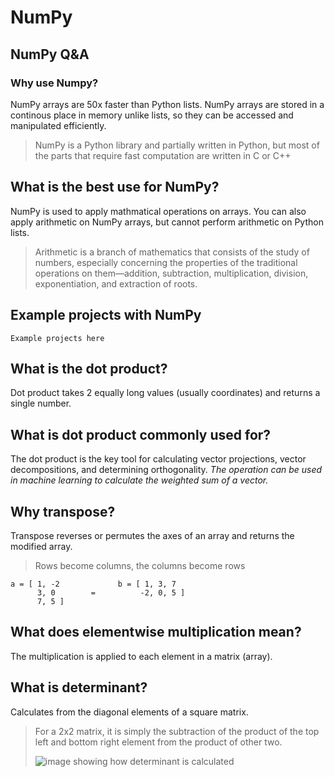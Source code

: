 # NumPy

## NumPy Q&A

### Why use Numpy?

NumPy arrays are 50x faster than Python lists. NumPy arrays are stored in a continous place in memory unlike lists, so they can be accessed and manipulated efficiently.

> NumPy is a Python library and partially written in Python, but most of the parts that require fast computation are written in C or C++

## What is the best use for NumPy?

NumPy is used to apply mathmatical operations on arrays. You can also apply arithmetic on NumPy arrays, but cannot perform arithmetic on Python lists.

> Arithmetic is a branch of mathematics that consists of the study of numbers, especially concerning the properties of the traditional operations on them—addition, subtraction, multiplication, division, exponentiation, and extraction of roots.

## Example projects with NumPy

    Example projects here

## What is the dot product?

Dot product takes 2 equally long values (usually coordinates) and returns a single number.

## What is dot product commonly used for?

The dot product is the key tool for calculating vector projections, vector decompositions, and determining orthogonality. _The operation can be used in machine learning to calculate the weighted sum of a vector._

## Why transpose?

Transpose reverses or permutes the axes of an array and returns the modified array.

> Rows become columns, the columns become rows

    a = [ 1, -2             b = [ 1, 3, 7
          3, 0        =          -2, 0, 5 ]
          7, 5 ]

## What does elementwise multiplication mean?

The multiplication is applied to each element in a matrix (array).

## What is determinant?

Calculates from the diagonal elements of a square matrix.

> For a 2x2 matrix, it is simply the subtraction of the product of the top left and bottom right element from the product of other two.
>
> ![image showing how determinant is calculated](https://wikimedia.org/api/rest_v1/media/math/render/svg/5b2e40d390e1d26039aabee44c7d1d86c8755232)
